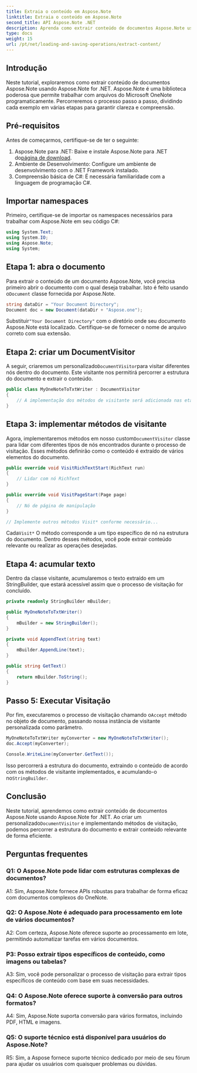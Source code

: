 ```yaml
---
title: Extraia o conteúdo em Aspose.Note
linktitle: Extraia o conteúdo em Aspose.Note
second_title: API Aspose.Note .NET
description: Aprenda como extrair conteúdo de documentos Aspose.Note usando Aspose.Note for .NET. Este tutorial abrangente orienta você pelo processo passo a passo.
type: docs
weight: 15
url: /pt/net/loading-and-saving-operations/extract-content/
---
```

## Introdução

Neste tutorial, exploraremos como extrair conteúdo de documentos Aspose.Note usando Aspose.Note for .NET. Aspose.Note é uma biblioteca poderosa que permite trabalhar com arquivos do Microsoft OneNote programaticamente. Percorreremos o processo passo a passo, dividindo cada exemplo em várias etapas para garantir clareza e compreensão.

## Pré-requisitos

Antes de começarmos, certifique-se de ter o seguinte:

1.  Aspose.Note para .NET: Baixe e instale Aspose.Note para .NET do[página de download](https://releases.aspose.com/note/net/).
2. Ambiente de Desenvolvimento: Configure um ambiente de desenvolvimento com o .NET Framework instalado.
3. Compreensão básica de C#: É necessária familiaridade com a linguagem de programação C#.

## Importar namespaces

Primeiro, certifique-se de importar os namespaces necessários para trabalhar com Aspose.Note em seu código C#:

```csharp
using System.Text;
using System.IO;
using Aspose.Note;
using System;
```

## Etapa 1: abra o documento

 Para extrair o conteúdo de um documento Aspose.Note, você precisa primeiro abrir o documento com o qual deseja trabalhar. Isto é feito usando o`Document` classe fornecida por Aspose.Note.

```csharp
string dataDir = "Your Document Directory";
Document doc = new Document(dataDir + "Aspose.one");
```

 Substituir`"Your Document Directory"` com o diretório onde seu documento Aspose.Note está localizado. Certifique-se de fornecer o nome de arquivo correto com sua extensão.

## Etapa 2: criar um DocumentVisitor

 A seguir, criaremos um personalizado`DocumentVisitor`para visitar diferentes nós dentro do documento. Este visitante nos permitirá percorrer a estrutura do documento e extrair o conteúdo.

```csharp
public class MyOneNoteToTxtWriter : DocumentVisitor
{
    // A implementação dos métodos de visitante será adicionada nas etapas subsequentes.
}
```

## Etapa 3: implementar métodos de visitante

 Agora, implementaremos métodos em nosso custom`DocumentVisitor` classe para lidar com diferentes tipos de nós encontrados durante o processo de visitação. Esses métodos definirão como o conteúdo é extraído de vários elementos do documento.

```csharp
public override void VisitRichTextStart(RichText run)
{
    // Lidar com nó RichText
}

public override void VisitPageStart(Page page)
{
    // Nó de página de manipulação
}

// Implemente outros métodos Visit* conforme necessário...
```

 Cada`Visit*` O método corresponde a um tipo específico de nó na estrutura do documento. Dentro desses métodos, você pode extrair conteúdo relevante ou realizar as operações desejadas.

## Etapa 4: acumular texto

Dentro da classe visitante, acumularemos o texto extraído em um StringBuilder, que estará acessível assim que o processo de visitação for concluído.

```csharp
private readonly StringBuilder mBuilder;

public MyOneNoteToTxtWriter()
{
    mBuilder = new StringBuilder();
}

private void AppendText(string text)
{
    mBuilder.AppendLine(text);
}

public string GetText()
{
    return mBuilder.ToString();
}
```

## Passo 5: Executar Visitação

Por fim, executaremos o processo de visitação chamando o`Accept` método no objeto de documento, passando nossa instância de visitante personalizada como parâmetro.

```csharp
MyOneNoteToTxtWriter myConverter = new MyOneNoteToTxtWriter();
doc.Accept(myConverter);

Console.WriteLine(myConverter.GetText());
```

 Isso percorrerá a estrutura do documento, extraindo o conteúdo de acordo com os métodos de visitante implementados, e acumulando-o no`StringBuilder`.

## Conclusão

 Neste tutorial, aprendemos como extrair conteúdo de documentos Aspose.Note usando Aspose.Note for .NET. Ao criar um personalizado`DocumentVisitor` e implementando métodos de visitação, podemos percorrer a estrutura do documento e extrair conteúdo relevante de forma eficiente.

## Perguntas frequentes

### Q1: O Aspose.Note pode lidar com estruturas complexas de documentos?

A1: Sim, Aspose.Note fornece APIs robustas para trabalhar de forma eficaz com documentos complexos do OneNote.

### Q2: O Aspose.Note é adequado para processamento em lote de vários documentos?

A2: Com certeza, Aspose.Note oferece suporte ao processamento em lote, permitindo automatizar tarefas em vários documentos.

### P3: Posso extrair tipos específicos de conteúdo, como imagens ou tabelas?

A3: Sim, você pode personalizar o processo de visitação para extrair tipos específicos de conteúdo com base em suas necessidades.

### Q4: O Aspose.Note oferece suporte à conversão para outros formatos?

A4: Sim, Aspose.Note suporta conversão para vários formatos, incluindo PDF, HTML e imagens.

### Q5: O suporte técnico está disponível para usuários do Aspose.Note?

R5: Sim, a Aspose fornece suporte técnico dedicado por meio de seu fórum para ajudar os usuários com quaisquer problemas ou dúvidas.